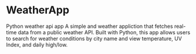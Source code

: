 # WeatherApp
Python weather api app
A simple and weather appliction that fetches real-time data from a public weather API. Built with Python, this app allows users to search for weather conditions by city name and view temperature, UV Index, and daily high/low. 
